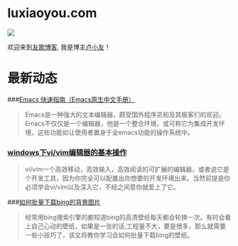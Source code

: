 luxiaoyou.com
====================
<a href="http://weibo.com/yougelu/"><img src="http://service.t.sina.com.cn/widget/qmd/1813932610/4b6e507b/1.png"/></a>


欢迎来到[友歌博客](http://www.luxiaoyou.com),
我是博主[卢小友](http://www.luxiaoyou.com/about)！


最新动态
====================

###[Emacs 快速指南（Emacs原生中文手册）](http://www.luxiaoyou.com/blog/2015/4/a-simple-emacs-tutorial.html)

>Emacs是一种强大的文本编辑器，颇受国外程序员和及其极客们的欢迎。Emacs不仅仅是一个编辑器，他是一个整合环境，或可称它为集成开发环境，这些功能如让使用者置身于全emacs功能的操作系统中。


### [windows下vi/vim编辑器的基本操作](http://www.luxiaoyou.com/blog/2015/4/the-basic-opration-of-vi-editor.html)

>vi/vim一个高效移动，高效输入，高效阅读的可扩展的编辑器，或者说它是个开发工具，因为你完全可以配置出你想要的开发环境出来。当然前提是你必须学会vi/vim以及深入它，不经之间意你就爱上了它。


###[如何批量下载bing的背景图片](http://www.luxiaoyou.com/blog/2014/12/How-to-batch-download-bing%27s-background-picture.html)

>经常用bing搜索引擎的都知道bing的高清壁纸每天都会轮换一次。有时会看上自己心动的壁纸，如果是一张的话,工程量不大，要是很多，那么就需要一些小技巧了，该文将教你学习会如何批量下载bing的壁纸。
